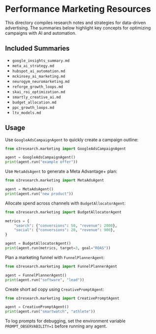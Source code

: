 # Performance Marketing Resources

This directory compiles research notes and strategies for data-driven advertising. The summaries below highlight key concepts for optimizing campaigns with AI and automation.

## Included Summaries

- `google_insights_summary.md`
- `meta_ai_strategy.md`
- `hubspot_ai_automation.md`
- `mckinsey_ai_marketing.md`
- `neurogym_neuromarketing.md`
- `reforge_growth_loops.md`
- `skai_roi_optimization.md`
- `smartly_creative_ai.md`
- `budget_allocation.md`
- `ppc_growth_loops.md`
- `ltv_models.md`

## Usage

Use `GoogleAdsCampaignAgent` to quickly create a campaign outline:

```python
from o3research.marketing import GoogleAdsCampaignAgent

agent = GoogleAdsCampaignAgent()
print(agent.run("example offer"))
```

Use `MetaAdsAgent` to generate a Meta Advantage+ plan:

```python
from o3research.marketing import MetaAdsAgent

agent = MetaAdsAgent()
print(agent.run("new product"))
```

Allocate spend across channels with `BudgetAllocatorAgent`:

```python
from o3research.marketing import BudgetAllocatorAgent

metrics = {
    "search": {"conversions": 50, "revenue": 2000},
    "social": {"conversions": 20, "revenue": 900},
}

agent = BudgetAllocatorAgent()
print(agent.run(metrics, target=3, goal="ROAS"))
```

Plan a marketing funnel with `FunnelPlannerAgent`:

```python
from o3research.marketing import FunnelPlannerAgent

agent = FunnelPlannerAgent()
print(agent.run("software", "lead"))
```

Create short ad copy using `CreativePromptAgent`:

```python
from o3research.marketing import CreativePromptAgent

agent = CreativePromptAgent()
print(agent.run("smartwatch", "athlete"))
```

To log prompts for debugging, set the environment variable `PROMPT_OBSERVABILITY=1` before running any agent.
